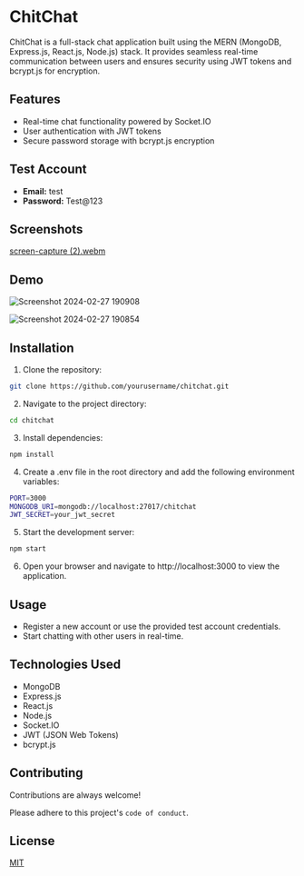 
# ChitChat

ChitChat is a full-stack chat application built using the MERN (MongoDB, Express.js, React.js, Node.js) stack. It provides seamless real-time communication between users and ensures security using JWT tokens and bcrypt.js for encryption.



## Features

- Real-time chat functionality powered by Socket.IO
- User authentication with JWT tokens
- Secure password storage with bcrypt.js encryption


## Test Account
- **Email:** test
- **Password:** Test@123
## Screenshots

[screen-capture (2).webm](https://github.com/harshchandwani/ChitChat/assets/67815775/1c2203bf-7864-482e-b461-e5d0cb44b13b)


## Demo
![Screenshot 2024-02-27 190908](https://github.com/harshchandwani/ChitChat/assets/67815775/6a00694e-a5b5-4731-8525-12c5004ae403)


![Screenshot 2024-02-27 190854](https://github.com/harshchandwani/ChitChat/assets/67815775/77183ee4-0ee4-4ea2-9264-10f7bd36ea1e)


## Installation

1. Clone the repository:

```bash
git clone https://github.com/yourusername/chitchat.git
```
    
2. Navigate to the project directory:

```bash
cd chitchat
```
3. Install dependencies:
```bash
npm install
```

4. Create a .env file in the root directory and add the following environment variables:
```bash
PORT=3000
MONGODB_URI=mongodb://localhost:27017/chitchat
JWT_SECRET=your_jwt_secret
```

5. Start the development server:
```bash
npm start
```

6. Open your browser and navigate to http://localhost:3000 to view the application.
## Usage

- Register a new account or use the provided test account credentials.
- Start chatting with other users in real-time.
## Technologies Used

- MongoDB
- Express.js
- React.js
- Node.js
- Socket.IO
- JWT (JSON Web Tokens)
- bcrypt.js
## Contributing

Contributions are always welcome!


Please adhere to this project's `code of conduct`.


## License

[MIT](https://choosealicense.com/licenses/mit/)

